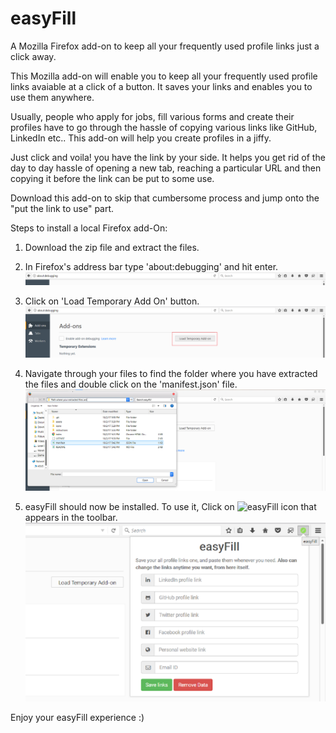# easyFill

A Mozilla Firefox add-on to keep all your frequently used profile links just a click away.

This Mozilla add-on will enable you to keep all your frequently used profile links avaiable at a click of a button. It saves your links and enables you to use them anywhere.

Usually, people who apply for jobs, fill various forms and create their profiles have to go through the hassle of copying various links like GitHub, LinkedIn etc.. This add-on will help you create profiles in a jiffy.

Just click and voila! you have the link by your side. It helps you get rid of the day to day hassle of opening a new tab, reaching a particular URL and then copying it before the link can be put to some use.

Download this add-on to skip that cumbersome process and jump onto the "put the link to use" part.

Steps to install a local Firefox add-On:

1. Download the zip file and extract the files.
2. In Firefox's address bar type 'about:debugging' and hit enter.
![Step 1](./instructions/step1.png)

3. Click on 'Load Temporary Add On' button.
![Step 2](./instructions/step2.png)

4. Navigate through your files to find the folder where you have extracted the files and double click on the 'manifest.json' file.
![Step 3](./instructions/step3.png)

5. easyFill should now be installed. To use it, Click on ![easyFill icon](./icons/16.png) that appears in the toolbar.
![Step 4](./instructions/step4.png)

Enjoy your easyFill experience :)
